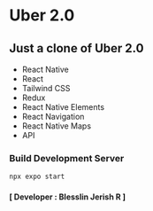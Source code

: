 # Uber 2.0
## Just a clone of Uber 2.0
- React Native
- React
- Tailwind CSS
- Redux
- React Native Elements
- React Navigation
- React Native Maps
- API

### Build Development Server
```sh 
npx expo start
```
#### [ Developer : Blesslin Jerish R ]
